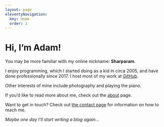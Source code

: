 ```yaml
---
layout: page
eleventyNavigation:
  key: Home
  order: 1
---
```


# Hi, I’m Adam!

You may be more familiar with my online nickname: **Sharparam**.

I enjoy programming, which I started doing as a kid in circa 2005, and have done professionally since 2017.
I host most of my work at [GitHub][github-sharparam].

Other interests of mine include photography and playing the piano.

If you’d like to read more about me, check out the [about](/about) page.

Want to get in touch? Check out [the contact page](/contact) for information on how to reach me.

*Maybe one day I’ll start writing a blog again…*

[github-sharparam]: https://github.com/Sharparam
